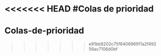 <<<<<<< HEAD
#Colas de prioridad
=======
# Colas-de-prioridad
>>>>>>> e91bb8202c75f840696911a2f49256ac7106d0bf
